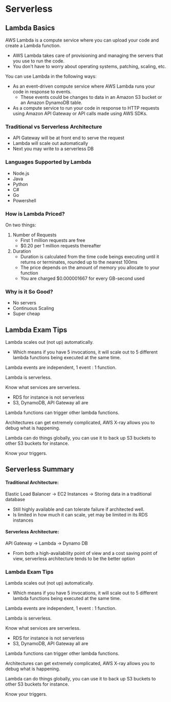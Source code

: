 # Serverless
## Lambda Basics
AWS Lambda is a compute service where you can upload your code and create a Lambda function.
* AWS Lambda takes care of provisioning and managing the servers that you use to run the code.
* You don't have to worry about operating systems, patching, scaling, etc.

You can use Lambda in the following ways:
* As an event-driven compute service where AWS Lambda runs your code in response to events.
  * These events could be changes to data in an Amazon S3 bucket or an Amazon DynamoDB table.
* As a compute service to run your code in response to HTTP requests using Amazon API Gateway or API calls made using AWS SDKs.

### Traditional vs Serverless Architecture
* API Gateway will be at front end to serve the request
* Lambda will scale out automatically
* Next you may write to a serverless DB

### Languages Supported by Lambda
* Node.js
* Java
* Python
* C#
* Go
* Powershell

### How is Lambda Priced?
On two things:
1. Number of Requests
    * First 1 million requests are free
    * $0.20 per 1 million requests thereafter
2. Duration
    * Duration is calculated from the time code beings executing until it returns or terminates, rounded up to the nearest 100ms
    * The price depends on the amount of memory you allocate to your function
    * You are charged $0.000001667 for every GB-second used

### Why is it So Good?
* No servers
* Continuous Scaling
* Super cheap

## Lambda Exam Tips
Lambda scales out (not up) automatically.
* Which means if you have 5 invocations, it will scale out to 5 different lambda functions being executed at the same time.

Lambda events are independent, 1 event : 1 function.

Lambda is serverless.

Know what services are serverless.
* RDS for instance is not serverless
* S3, DynamoDB, API Gateway all are

Lambda functions can trigger other lambda functions.

Architectures can get extremely complicated, AWS X-ray allows you to debug what is happening.

Lambda can do things globally, you can use it to back up S3 buckets to other S3 buckets for instance.

Know your triggers.

## Serverless Summary
#### Traditional Architecture:
Elastic Load Balancer -> EC2 Instances -> Storing data in a traditional database

* Still highly available and can tolerate failure if architected well.
* Is limited in how much it can scale, yet may be limited in its RDS instances

#### Serverless Architecture:
API Gateway -> Lambda -> Dynamo DB

* From both a high-availability point of view and a cost saving point of view, serverless architecture tends to be the better option

### Lambda Exam Tips
Lambda scales out (not up) automatically.
* Which means if you have 5 invocations, it will scale out to 5 different lambda functions being executed at the same time.

Lambda events are independent, 1 event : 1 function.

Lambda is serverless.

Know what services are serverless.
* RDS for instance is not serverless
* S3, DynamoDB, API Gateway all are

Lambda functions can trigger other lambda functions.

Architectures can get extremely complicated, AWS X-ray allows you to debug what is happening.

Lambda can do things globally, you can use it to back up S3 buckets to other S3 buckets for instance.

Know your triggers.
